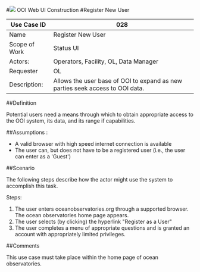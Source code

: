 #![](http://www.rpsgroup.com/images/2012-specific/RPSlogo.aspx) OOI Web UI Construction 
#Register New User

| Use Case ID | 028 |
| --- | --- |
| Name | Register New User |
| Scope of Work | Status UI |
| Actors: | Operators, Facility, OL, Data Manager |
| Requester | OL |
| Description: | Allows the user base of OOI to expand as new parties seek access to OOI data.|


##Definition

Potential users need a means through which to obtain appropriate access to the OOI system, its data, and its range if capabilities.

##Assumptions :

- A valid browser with high speed internet connection is available
- The user can, but does not have to be a registered user (i.e., the user can enter as a 'Guest')

##Scenario

The following steps describe how the actor might use the system to accomplish this task.

Steps:

1. The user enters oceanobservatories.org through a supported browser. The ocean observatories home page appears.
2. The user selects (by clicking) the hyperlink "Register as a User"
3. The user completes a menu of appropriate questions and is granted an account with appropriately limited privileges.

##Comments

This use case must take place within the home page of ocean observatories.
